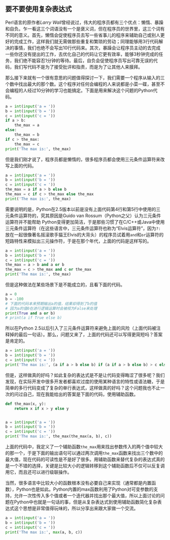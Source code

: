 ## 要不要使用复杂表达式

Perl语言的原作者*Larry Wall*曾经说过，伟大的程序员都有三个优点：懒惰、暴躁和自负。乍一看这三个词语没有一个是褒义词，但在程序员的世界里，这三个词有不同的意义。首先，懒惰会促使程序员去写一些省事儿的程序来辅助自己或别人更好的完成工作，这样我们就无需做那些重复和繁琐的劳动；同理能够用3行代码解决的事情，我们也绝不会写出10行代码来。其次，暴躁会让程序员主动的去完成一些你还没有提出的工作，去优化自己的代码让它更有效率，能够3秒钟完成的任务，我们绝不能容忍1分钟的等待。最后，自负会促使程序员写出可靠无误的代码，我们写代码不是为了接受批评和指责，而是为了让其他人来膜拜。

那么接下来就有一个很有意思的问题值得探讨一下，我们需要一个程序从输入的三个数中找出最大的那个数。这个程序对任何会编程的人来说都是小菜一碟，甚至不会编程的人经过10分钟的学习也能搞定。下面是用来解决这个问题的Python代码。

```Python
a = int(input('a = '))
b = int(input('b = '))
c = int(input('c = '))
if a > b:
	the_max = a
else:
	the_max = b
if c > the_max:
	the_max = c
print('The max is:', the_max)
```

但是我们刚才说了，程序员都是懒惰的，很多程序员都会使用三元条件运算符来改写上面的代码。

```Python
a = int(input('a = '))
b = int(input('b = '))
c = int(input('c = '))
the_max = a if a > b else b
the_max = c if c > the_max else the_max
print('The max is:', the_max)
```

需要说明的是，Python在2.5版本以前是没有上面代码第4行和第5行中使用的三元条件运算符的，究其原因是Guido van Rossum（Python之父）认为三元条件运算符并不能帮助 Python变得更加简洁，于是那些习惯了在C/C++或Java中使用三元条件运算符（在这些语言中，三元条件运算符也称为“Elvis运算符”，因为`?:`放在一起很像著名摇滚歌手猫王Elvis的大背头）的程序员试着用`and`和`or`运算符的短路特性来模拟出三元操作符，于是在那个年代，上面的代码是这样写的。

```Python
a = int(input('a = '))
b = int(input('b = '))
c = int(input('c = '))
the_max = a > b and a or b
the_max = c > the_max and c or the_max
print('The max is:', the_max)
```

但是这种做法在某些场景下是不能成立的，且看下面的代码。

```Python
a = 0
b = -100
# 下面的代码本来预期输出a的值，结果却得到了b的值
# 因为a的值0在进行逻辑运算时会被视为False来处理
print(True and a or b)
# print(a if True else b)
```

所以在Python 2.5以后引入了三元条件运算符来避免上面的风险（上面代码被注释掉的最后一句话）。那么，问题又来了，上面的代码还可以写得更简短吗？答案是肯定的。

```Python
a = int(input('a = '))
b = int(input('b = '))
c = int(input('c = '))
print('The max is:', (a if a > b else b) if (a if a > b else b) > c else c)
```

但是，这样做真的好吗？如此复杂的表达式是不是让代码变得晦涩了很多呢？我们发现，在实际开发中很多开发者都喜欢过度的使用某种语言的特性或语法糖，于是简单的多行代码变成了复杂的单行表达式，这样做真的好吗？这个问题我也不止一次的问过自己，现在我能给出的答案是下面的代码，使用辅助函数。

```Python
def the_max(x, y):
	return x if x > y else y


a = int(input('a = '))
b = int(input('b = '))
c = int(input('c = '))
print('The max is:', the_max(the_max(a, b), c))
```

上面的代码中，我定义了一个辅助函数`the_max`用来找出参数传入的两个值中较大的那一个，于是下面的输出语句可以通过两次调用`the_max`函数来找出三个数中的最大值，现在代码的可读性是不是好了很多。用辅助函数来替代复杂的表达式真的是一个不错的选择，关键是比较大小的逻辑转移到这个辅助函数后不仅可以反复调用它，而且还可以进行级联操作。

当然，很多语言中比较大小的函数根本没有必要自己来实现（通常都是内置函数），Python也是如此。Python内置的max函数利用了Python对可变参数的支持，允许一次性传入多个值或者一个迭代器并找出那个最大值，所以上面讨论的问题在Python中也就是一句话的事，但是从复杂表达式到使用辅助函数简化复杂表达式这个思想是非常值得玩味的，所以分享出来跟大家做一个交流。

```Python
a = int(input('a = '))
b = int(input('b = '))
c = int(input('c = '))
print('The max is:', max(a, b, c))
```

